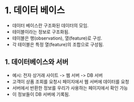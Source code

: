 # 1. 데이터 베이스
- 데이터 베이스란 구조화된 데이터의 모임.
- 테이블이라는 정보로 구조화됨.
- 테이블은 행(observation), 열(feature)로 구성.
- 각 테이블은 특정 열(feature)의 조합으로 구성됨.

## 1. 데이터베이스와 서버
- 예시: 전자 상거래 사이트 -> 웹 서버 -> DB 서버
- 고객이 상품 조회를 요청시 페이지에서 웹 서버에 데이터를 요청
- 서버에서 반환한 정보를 우리가 사용하는 페이지에서 확인 가능
- 이 정보들이 DB 서버에 기록됨.
